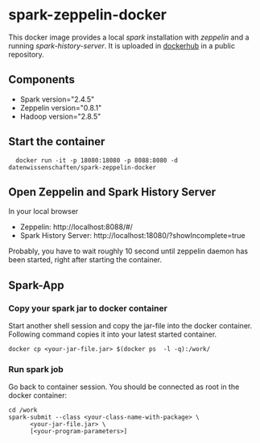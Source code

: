 # spark-zeppelin-docker 

This docker image provides a local *spark* installation with *zeppelin* and a running *spark-history-server*.
It is uploaded in [dockerhub](https://hub.docker.com/r/datenwissenschaften/spark-zeppelin-docker/) in a public repository.

## Components
- Spark version="2.4.5"
- Zeppelin version="0.8.1"
- Hadoop version="2.8.5"
 
## Start the container
```
  docker run -it -p 18080:18080 -p 8088:8080 -d datenwissenschaften/spark-zeppelin-docker
```

## Open Zeppelin and Spark History Server  

In your local browser 
- Zeppelin: http://localhost:8088/#/
- Spark History Server: http://localhost:18080/?showIncomplete=true

Probably, you have to wait roughly 10 second until zeppelin daemon has been started, right after starting the container.

## Spark-App
 
### Copy your spark jar to docker container

Start another shell session and copy the jar-file into the docker container.
Following command copies it into your latest started container.

```
docker cp <your-jar-file.jar> $(docker ps  -l -q):/work/
```

###  Run spark job

Go back to container session. You should be connected as root in the docker container:

```
cd /work
spark-submit --class <your-class-name-with-package> \
      <your-jar-file.jar> \
      [<your-program-parameters>]
```
